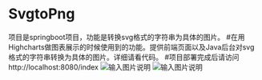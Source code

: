 # SvgtoPng
项目是springboot项目，功能是转换svg格式的字符串为具体的图片。
#在用Highcharts做图表展示的时候使用到的功能。提供前端页面以及Java后台对svg格式的字符串转换为具体的图片。详细请看代码。
#项目部署完成后请访问http://localhost:8080/index
![输入图片说明](https://gitee.com/uploads/images/2017/1030/163745_96701d18_1017700.png "下载.png")
![输入图片说明](https://gitee.com/uploads/images/2017/1030/163424_dd26543a_1017700.png "QQ截图20171030162956.png")
